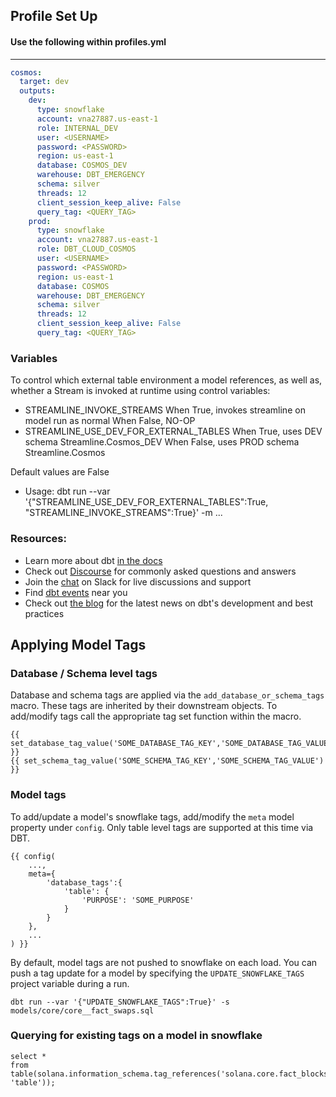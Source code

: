 ## Profile Set Up

#### Use the following within profiles.yml

----

```yml
cosmos:
  target: dev
  outputs:
    dev:
      type: snowflake
      account: vna27887.us-east-1
      role: INTERNAL_DEV
      user: <USERNAME>
      password: <PASSWORD>
      region: us-east-1
      database: COSMOS_DEV
      warehouse: DBT_EMERGENCY
      schema: silver
      threads: 12
      client_session_keep_alive: False
      query_tag: <QUERY_TAG>
    prod:
      type: snowflake
      account: vna27887.us-east-1
      role: DBT_CLOUD_COSMOS
      user: <USERNAME>
      password: <PASSWORD>
      region: us-east-1
      database: COSMOS
      warehouse: DBT_EMERGENCY
      schema: silver
      threads: 12
      client_session_keep_alive: False
      query_tag: <QUERY_TAG>
```
### Variables

To control which external table environment a model references, as well as, whether a Stream is invoked at runtime using control variables:
* STREAMLINE_INVOKE_STREAMS
When True, invokes streamline on model run as normal
When False, NO-OP
* STREAMLINE_USE_DEV_FOR_EXTERNAL_TABLES
When True, uses DEV schema Streamline.Cosmos_DEV
When False, uses PROD schema Streamline.Cosmos

Default values are False

* Usage:
dbt run --var '{"STREAMLINE_USE_DEV_FOR_EXTERNAL_TABLES":True, "STREAMLINE_INVOKE_STREAMS":True}'  -m ...

### Resources:

* Learn more about dbt [in the docs](https://docs.getdbt.com/docs/introduction)
* Check out [Discourse](https://discourse.getdbt.com/) for commonly asked questions and answers
* Join the [chat](https://community.getdbt.com/) on Slack for live discussions and support
* Find [dbt events](https://events.getdbt.com) near you
* Check out [the blog](https://blog.getdbt.com/) for the latest news on dbt's development and best practices

## Applying Model Tags

### Database / Schema level tags

Database and schema tags are applied via the `add_database_or_schema_tags` macro.  These tags are inherited by their downstream objects.  To add/modify tags call the appropriate tag set function within the macro.

```
{{ set_database_tag_value('SOME_DATABASE_TAG_KEY','SOME_DATABASE_TAG_VALUE') }}
{{ set_schema_tag_value('SOME_SCHEMA_TAG_KEY','SOME_SCHEMA_TAG_VALUE') }}
```

### Model tags

To add/update a model's snowflake tags, add/modify the `meta` model property under `config`.  Only table level tags are supported at this time via DBT.

```
{{ config(
    ...,
    meta={
        'database_tags':{
            'table': {
                'PURPOSE': 'SOME_PURPOSE'
            }
        }
    },
    ...
) }}
```

By default, model tags are not pushed to snowflake on each load.  You can push a tag update for a model by specifying the `UPDATE_SNOWFLAKE_TAGS` project variable during a run.

```
dbt run --var '{"UPDATE_SNOWFLAKE_TAGS":True}' -s models/core/core__fact_swaps.sql
```

### Querying for existing tags on a model in snowflake

```
select *
from table(solana.information_schema.tag_references('solana.core.fact_blocks', 'table'));
```
